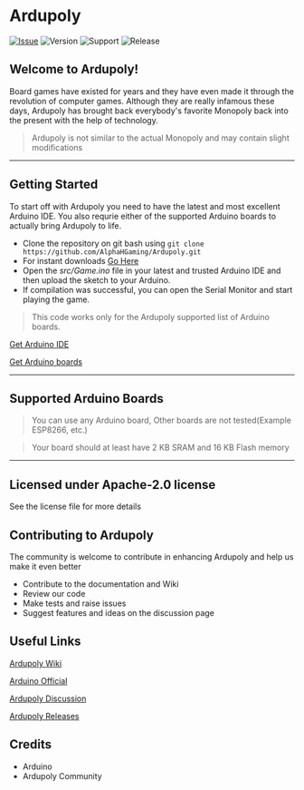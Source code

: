 # **Ardupoly**

[![Issue](https://img.shields.io/github/issues/AlphaHGaming/Ardupoly)](https://github.com/CodedGamer56/Ardupoly/issues) ![Version](https://img.shields.io/badge/Version-1.0.0-blue) ![Support](https://img.shields.io/badge/Supports-Arduino%201.8.15-orange) ![Release](https://img.shields.io/badge/Release-Beta-yellow)

## Welcome to Ardupoly!

Board games have existed for years and they have even made it through the revolution of computer games. Although they are really infamous these days, Ardupoly has brought back everybody's favorite Monopoly back into the present with the help of technology.

> Ardupoly is not similar to the actual Monopoly and may contain slight modifications

---

## Getting Started

To start off with Ardupoly you need to have the latest and most excellent Arduino IDE. You also requrie either of the supported Arduino boards to actually bring Ardupoly to life.

+ Clone the repository on git bash using ```git clone https://github.com/AlphaHGaming/Ardupoly.git```
+ For instant downloads [Go Here](https://github.com/AlphaHGaming/Ardupoly/archive/refs/tags/v1.0.0-beta.zip) 
+ Open the _src/Game.ino_ file in your latest and trusted Arduino IDE and then upload the sketch to your Arduino. 
+ If compilation was successful, you can open the Serial Monitor and start playing the game. 

> This code works only for the Ardupoly supported list of Arduino boards.

[Get Arduino IDE](https://www.arduino.cc/en/software)

[Get Arduino boards](https://store.arduino.cc)

---

## Supported Arduino Boards

> You can use any Arduino board, Other boards are not tested(Example ESP8266, etc.)

> Your board should at least have 2 KB SRAM and 16 KB Flash memory

---

## Licensed under Apache-2.0 license

See the license file for more details

## Contributing to Ardupoly

The community is welcome to contribute in enhancing Ardupoly and help us make it even better

+ Contribute to the documentation and Wiki
+ Review our code 
+ Make tests and raise issues
+ Suggest features and ideas on the discussion page

## Useful Links

[Ardupoly Wiki](https://github.com/AlphaHGaming/Ardupoly/wiki)

[Arduino Official](https://arduino.cc)

[Ardupoly Discussion](https://github.com/AlphaHGaming/Ardupoly/discussions)

[Ardupoly Releases](https://github.com/AlphaHGaming/Ardupoly/releases)

## Credits

+ Arduino
+ Ardupoly Community

